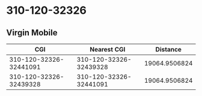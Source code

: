 # 310-120-32326
## Virgin Mobile


| CGI | Nearest CGI | Distance |
|-----|-------------|----------|
| 310-120-32326-32441091 | 310-120-32326-32439328 | 19064.9506824 |
| 310-120-32326-32439328 | 310-120-32326-32441091 | 19064.9506824 |
